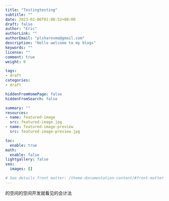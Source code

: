 ```yaml
---
title: "Testingtesting"
subtitle: ""
date: 2023-02-06T01:08:52+08:00
draft: false
author: "Eric"
authorLink: ""
authorEmail: "plsharevme@gmail.com"
description: "Hello welcome to my blogs"
keywords: ""
license: ""
comment: true
weight: 0

tags:
- draft
categories:
- draft

hiddenFromHomePage: false
hiddenFromSearch: false

summary: ""
resources:
- name: featured-image
  src: featured-image.jpg
- name: featured-image-preview
  src: featured-image-preview.jpg

toc:
  enable: true
math:
  enable: false
lightgallery: false
seo:
  images: []

# See details front matter: /theme-documentation-content/#front-matter
---
```


<!--more-->
的空间的空间开发就看见的会计法
